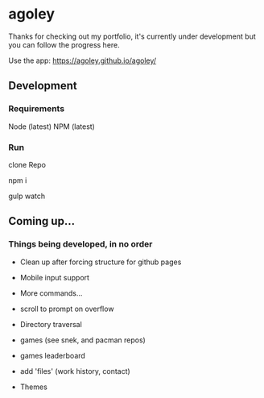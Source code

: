 # agoley
Thanks for checking out my portfolio, it's currently under development but you can follow the progress here. 


Use the app: https://agoley.github.io/agoley/


## Development

### Requirements
Node (latest)
NPM (latest)

### Run
clone Repo

npm i

gulp watch

## Coming up...
### Things being developed, in no order

- Clean up after forcing structure for github pages

- Mobile input support

- More commands... 

- scroll to prompt on overflow

- Directory traversal

- games (see snek, and pacman repos)

- games leaderboard

- add 'files' (work history, contact)

- Themes
  
  





